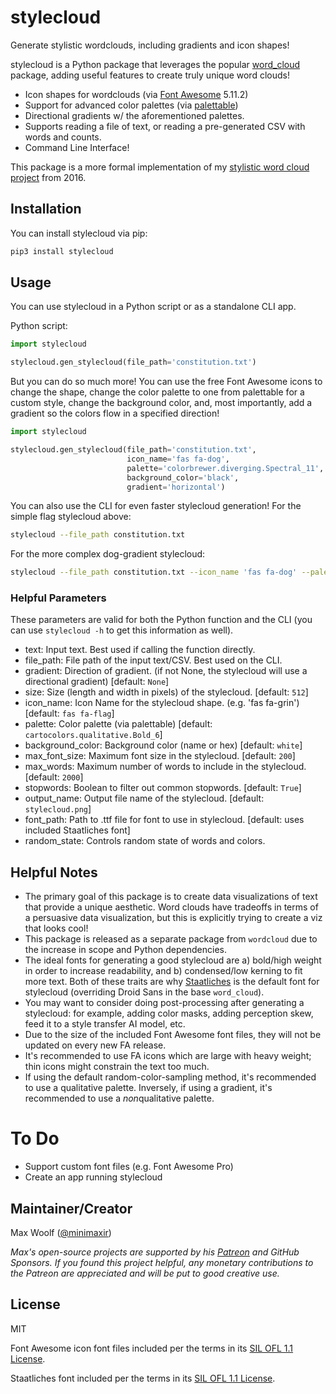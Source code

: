 # stylecloud

Generate stylistic wordclouds, including gradients and icon shapes!

stylecloud is a Python package that leverages the popular [word_cloud](https://github.com/amueller/word_cloud) package, adding useful features to create truly unique word clouds!

* Icon shapes for wordclouds (via [Font Awesome](https://fontawesome.com) 5.11.2)
* Support for advanced color palettes (via [palettable](https://jiffyclub.github.io/palettable/))
* Directional gradients w/ the aforementioned palettes.
* Supports reading a file of text, or reading a pre-generated CSV with words and counts.
* Command Line Interface!

This package is a more formal implementation of my [stylistic word cloud project](https://minimaxir.com/2016/05/wordclouds/) from 2016.

## Installation

You can install stylecloud via pip:

```sh
pip3 install stylecloud
```

## Usage

You can use stylecloud in a Python script or as a standalone CLI app.

Python script:

```python
import stylecloud

stylecloud.gen_stylecloud(file_path='constitution.txt')
```

But you can do so much more! You can use the free Font Awesome icons to change the shape, change the color palette to one from palettable for a custom style, change the background color, and, most importantly, add a gradient so the colors flow in a specified direction!

```python
import stylecloud

stylecloud.gen_stylecloud(file_path='constitution.txt',
                          icon_name='fas fa-dog',
                          palette='colorbrewer.diverging.Spectral_11',
                          background_color='black',
                          gradient='horizontal')
```

You can also use the CLI for even faster stylecloud generation! For the simple flag stylecloud above:

```sh
stylecloud --file_path constitution.txt
```

For the more complex dog-gradient stylecloud:

```sh
stylecloud --file_path constitution.txt --icon_name 'fas fa-dog' --palette colorbrewer.diverging.Spectral_11 --background_color black --gradient horizontal
```

### Helpful Parameters

These parameters are valid for both the Python function and the CLI (you can use `stylecloud -h` to get this information as well).

* text: Input text. Best used if calling the function directly.
* file_path: File path of the input text/CSV. Best used on the CLI.
* gradient: Direction of gradient. (if not None, the stylecloud will use a directional gradient) [default: `None`]
* size: Size (length and width in pixels) of the stylecloud. [default: `512`]
* icon_name: Icon Name for the stylecloud shape. (e.g. 'fas fa-grin') [default: `fas fa-flag`]
* palette: Color palette (via palettable) [default: `cartocolors.qualitative.Bold_6`]
* background_color: Background color (name or hex) [default: `white`]
* max_font_size: Maximum font size in the stylecloud. [default: `200`]
* max_words: Maximum number of words to include in the stylecloud. [default: `2000`]
* stopwords: Boolean to filter out common stopwords. [default: `True`]
* output_name: Output file name of the stylecloud. [default: `stylecloud.png`]
* font_path: Path to .ttf file for font to use in stylecloud. [default: uses included Staatliches font]
* random_state: Controls random state of words and colors.

## Helpful Notes

* The primary goal of this package is to create data visualizations of text that provide a unique aesthetic. Word clouds have tradeoffs in terms of a persuasive data visualization, but this is explicitly trying to create a viz that looks cool!
* This package is released as a separate package from `wordcloud` due to the increase in scope and Python dependencies.
* The ideal fonts for generating a good stylecloud are a) bold/high weight in order to increase readability, and b) condensed/low kerning to fit more text. Both of these traits are why [Staatliches](https://fonts.google.com/specimen/Staatliches) is the default font for stylecloud (overriding Droid Sans in the base `word_cloud`).
* You may want to consider doing post-processing after generating a stylecloud: for example, adding color masks, adding perception skew, feed it to a style transfer AI model, etc.
* Due to the size of the included Font Awesome font files, they will not be updated on every new FA release.
* It's recommended to use FA icons which are large with heavy weight; thin icons might constrain the text too much.
* If using the default random-color-sampling method, it's recommended to use a qualitative palette. Inversely, if using a gradient, it's recommended to use a *non*qualitative palette.
  
# To Do

* Support custom font files (e.g. Font Awesome Pro)
* Create an app running stylecloud

## Maintainer/Creator

Max Woolf ([@minimaxir](https://minimaxir.com))

*Max's open-source projects are supported by his [Patreon](https://www.patreon.com/minimaxir) and GitHub Sponsors. If you found this project helpful, any monetary contributions to the Patreon are appreciated and will be put to good creative use.*

## License

MIT

Font Awesome icon font files included per the terms in its [SIL OFL 1.1 License](https://scripts.sil.org/cms/scripts/page.php?site_id=nrsi&id=OFL).

Staatliches font included per the terms in its [SIL OFL 1.1 License](https://scripts.sil.org/cms/scripts/page.php?site_id=nrsi&id=OFL).
